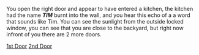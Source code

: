 You open the right door and appear to have entered a kitchen, the kitchen had the name _**TIM**_ burnt into the wall, and you hear this echo of a a word that sounds like Tim. You can see the sunlight from the outside locked window, you can see that you are close to the backyard, but right now infront of you there are 2 more doors.

[1st Door](situations/death-by-hecper.md)
[2nd Door](enter-game-world.md)